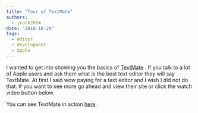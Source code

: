 ```yaml
---
title: "Tour of TextMate"
authors:
  - jrock2004
date: "2010-10-29"
tags:
  - editor
  - development
  - apple
---
```


I wanted to get into showing you the basics of [TextMate](http://macromates.com/) . If you talk to a lot of Apple users and ask them what is the best text editor they will say TextMate. At first I said wow paying for a text editor and I wish I did not do that. If you want to see more go ahead and view their site or click the watch video button below.

You can see TextMate in action [here](http://macromates.com/screencasts) .
